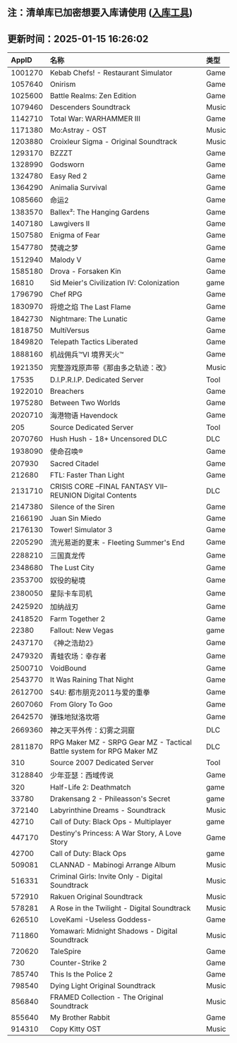 ## 注：清单库已加密想要入库请使用 ([入库工具](https://github.com/BlankTMing/ManifestAutoUpdate/releases))

## 更新时间：2025-01-15 16:26:02
| AppID | 名称 | 类型  |
| :-------------------- | :----------------------------- | :----------- |
| 1001270 | Kebab Chefs! - Restaurant Simulator| Game |
| 1057640 | Onirism| Game |
| 1025600 | Battle Realms: Zen Edition| Game |
| 1079460 | Descenders Soundtrack| Music |
| 1142710 | Total War: WARHAMMER III| Game |
| 1171380 | Mo:Astray - OST| Music |
| 1203880 | Croixleur Sigma - Original Soundtrack| Music |
| 1293170 | BZZZT| Game |
| 1328990 | Godsworn| Game |
| 1324780 | Easy Red 2| Game |
| 1364290 | Animalia Survival| Game |
| 1085660 | 命运2| Game |
| 1383570 | Ballex²: The Hanging Gardens| Game |
| 1407180 | Lawgivers II| Game |
| 1507580 | Enigma of Fear| Game |
| 1547780 | 焚魂之梦| Game |
| 1512940 | Malody V| Game |
| 1585180 | Drova - Forsaken Kin| Game |
| 16810 | Sid Meier's Civilization IV: Colonization| game |
| 1796790 | Chef RPG| Game |
| 1830970 | 将熄之焰 The Last Flame| Game |
| 1842730 | Nightmare: The Lunatic| Game |
| 1818750 | MultiVersus| Game |
| 1849820 | Telepath Tactics Liberated| Game |
| 1888160 | 机战佣兵™VI 境界天火™| Game |
| 1921350 | 完整游戏原声带《那由多之轨迹：改》| Music |
| 17535 | D.I.P.R.I.P. Dedicated Server| Tool |
| 1922010 | Breachers| Game |
| 1975280 | Between Two Worlds| Game |
| 2020710 | 海港物语 Havendock| Game |
| 205 | Source Dedicated Server| Tool |
| 2070760 | Hush Hush - 18+ Uncensored DLC| DLC |
| 1938090 | 使命召唤®| Game |
| 207930 | Sacred Citadel| Game |
| 212680 | FTL: Faster Than Light| Game |
| 2131710 | CRISIS CORE –FINAL FANTASY VII– REUNION Digital Contents| DLC |
| 2147380 | Silence of the Siren| Game |
| 2166190 | Juan Sin Miedo| Game |
| 2176130 | Tower! Simulator 3| Game |
| 2205290 | 流光易逝的夏末 - Fleeting Summer's End| Game |
| 2288210 | 三国真龙传| Game |
| 2348680 | The Lust City| Game |
| 2353700 | 奴役的秘境| Game |
| 2380050 | 星际卡车司机| Game |
| 2425920 | 加纳战刃| Game |
| 2418520 | Farm Together 2| Game |
| 22380 | Fallout: New Vegas| game |
| 2437170 | 《神之浩劫2》| Game |
| 2479320 | 青蛙农场：幸存者| Game |
| 2500710 | VoidBound| Game |
| 2543770 | It Was Raining That Night| Game |
| 2612700 | S4U: 都市朋克2011与爱的重拳| Game |
| 2607060 | From Glory To Goo| Game |
| 2642570 | 弹珠地狱洛坎塔| Game |
| 2669360 | 神之天平外传：幻雾之洞窟| DLC |
| 2811870 | RPG Maker MZ - SRPG Gear MZ - Tactical Battle system for RPG Maker MZ| DLC |
| 310 | Source 2007 Dedicated Server| Tool |
| 3128840 | 少年亚瑟：西域传说| Game |
| 320 | Half-Life 2: Deathmatch| game |
| 33780 | Drakensang 2 - Phileasson's Secret| game |
| 372140 | Labyrinthine Dreams - Soundtrack| Music |
| 42710 | Call of Duty: Black Ops - Multiplayer| game |
| 447170 | Destiny's Princess: A War Story, A Love Story| Game |
| 42700 | Call of Duty: Black Ops| game |
| 509081 | CLANNAD - Mabinogi Arrange Album| Music |
| 516331 | Criminal Girls: Invite Only - Digital Soundtrack| Music |
| 572910 | Rakuen Original Soundtrack| Music |
| 578281 | A Rose in the Twilight - Digital Soundtrack| Music |
| 626510 | LoveKami -Useless Goddess-| Game |
| 711860 | Yomawari: Midnight Shadows - Digital Soundtrack| Music |
| 720620 | TaleSpire| Game |
| 730 | Counter-Strike 2| Game |
| 785740 | This Is the Police 2| Game |
| 798540 | Dying Light Original Soundtrack| Music |
| 856840 | FRAMED Collection - The Original Soundtrack| Music |
| 855640 | My Brother Rabbit| Game |
| 914310 | Copy Kitty OST| Music |
